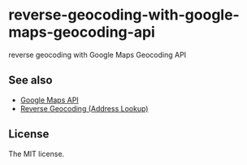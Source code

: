 # reverse-geocoding-with-google-maps-geocoding-api

reverse geocoding with Google Maps Geocoding API

## See also

- [Google Maps API](https://developers.google.com/maps/)
- [Reverse Geocoding (Address Lookup)](https://developers.google.com/maps/documentation/geocoding/intro#ReverseGeocoding)

## License

The MIT license.
